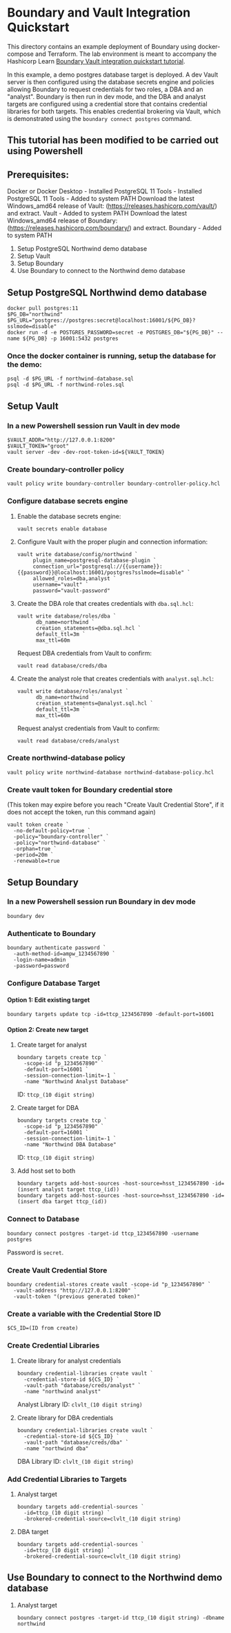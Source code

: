 # Boundary and Vault Integration Quickstart

This directory contains an example deployment of Boundary using docker-compose and Terraform. The lab environment is meant to accompany the Hashicorp Learn [Boundary Vault integration quickstart tutorial](https://learn.hashicorp.com/tutorials/boundary/vault-cred-brokering-quickstart).

In this example, a demo postgres database target is deployed. A dev Vault server is then configured using the database secrets engine and policies allowing Boundary to request credentials for two roles, a DBA and an "analyst". Boundary is then run in dev mode, and the DBA and analyst targets are configured using a credential store that contains credential libraries for both targets. This enables credential brokering via Vault, which is demonstrated using the `boundary connect postgres` command.

## This tutorial has been modified to be carried out using Powershell

## Prerequisites:

Docker or Docker Desktop - Installed
PostgreSQL 11 Tools - Installed
PostgreSQL 11 Tools - Added to system PATH
Download the latest Windows_amd64 release of Vault: (https://releases.hashicorp.com/vault/) and extract.
Vault - Added to system PATH
Download the latest Windows_amd64 release of Boundary: (https://releases.hashicorp.com/boundary/) and extract.
Boundary - Added to system PATH


1. Setup PostgreSQL Northwind demo database
2. Setup Vault
3. Setup Boundary
4. Use Boundary to connect to the Northwind demo database

## Setup PostgreSQL Northwind demo database

```shell
docker pull postgres:11
$PG_DB="northwind"
$PG_URL="postgres://postgres:secret@localhost:16001/${PG_DB}?sslmode=disable"
docker run -d -e POSTGRES_PASSWORD=secret -e POSTGRES_DB="${PG_DB}" --name ${PG_DB} -p 16001:5432 postgres
```

### Once the docker container is running, setup the database for the demo:

```shell
psql -d $PG_URL -f northwind-database.sql
psql -d $PG_URL -f northwind-roles.sql
```

## Setup Vault

### In a new Powershell session run Vault in dev mode

```shell
$VAULT_ADDR="http://127.0.0.1:8200"
$VAULT_TOKEN="groot"
vault server -dev -dev-root-token-id=${VAULT_TOKEN}
```

### Create boundary-controller policy

```shell
vault policy write boundary-controller boundary-controller-policy.hcl
```

### Configure database secrets engine

1. Enable the database secrets engine:

    ```shell
    vault secrets enable database
    ```

1. Configure Vault with the proper plugin and connection information:

    ```shell
    vault write database/config/northwind `
         plugin_name=postgresql-database-plugin `
         connection_url="postgresql://{{username}}:{{password}}@localhost:16001/postgres?sslmode=disable" `
         allowed_roles=dba,analyst `
         username="vault" `
         password="vault-password"
    ```

1. Create the DBA role that creates credentials with `dba.sql.hcl`:

    ```shell
    vault write database/roles/dba `
          db_name=northwind `
          creation_statements=@dba.sql.hcl `
          default_ttl=3m `
          max_ttl=60m
    ```

    Request DBA credentials from Vault to confirm:

    ```shell
    vault read database/creds/dba
    ```

1. Create the analyst role that creates credentials with `analyst.sql.hcl`:

    ```shell
    vault write database/roles/analyst `
          db_name=northwind `
          creation_statements=@analyst.sql.hcl `
          default_ttl=3m `
          max_ttl=60m
    ```

    Request analyst credentials from Vault to confirm:

    ```shell
    vault read database/creds/analyst
    ```

### Create northwind-database policy

```shell
vault policy write northwind-database northwind-database-policy.hcl
```

### Create vault token for Boundary credential store
(This token may expire before you reach "Create Vault Credential Store", if it does not accept the token, run this command again)

```shell
vault token create `
  -no-default-policy=true `
  -policy="boundary-controller" `
  -policy="northwind-database" `
  -orphan=true `
  -period=20m `
  -renewable=true
```

## Setup Boundary

### In a new Powershell session run Boundary in dev mode

```shell
boundary dev
```

### Authenticate to Boundary

```shell
boundary authenticate password `
  -auth-method-id=ampw_1234567890 `
  -login-name=admin `
  -password=password
```

### Configure Database Target

#### Option 1: Edit existing target

```shell
boundary targets update tcp -id=ttcp_1234567890 -default-port=16001
```

#### Option 2: Create new target

1. Create target for analyst

    ```shell
    boundary targets create tcp `
      -scope-id "p_1234567890" `
      -default-port=16001 `
      -session-connection-limit=-1 `
      -name "Northwind Analyst Database"
    ```

    ID: `ttcp_(10 digit string)`

1. Create target for DBA

    ```shell
    boundary targets create tcp `
      -scope-id "p_1234567890" `
      -default-port=16001 `
      -session-connection-limit=-1 `
      -name "Northwind DBA Database"
    ```

    ID: `ttcp_(10 digit string)`

1. Add host set to both

    ```shell
    boundary targets add-host-sources -host-source=hsst_1234567890 -id=(insert analyst target ttcp_(id))
    boundary targets add-host-sources -host-source=hsst_1234567890 -id=(insert dba target ttcp_(id))
    ```

### Connect to Database

```shell
boundary connect postgres -target-id ttcp_1234567890 -username postgres
```

Password is `secret`.

### Create Vault Credential Store

```shell
boundary credential-stores create vault -scope-id "p_1234567890" `
  -vault-address "http://127.0.0.1:8200" `
  -vault-token "(previous generated token)"
```

### Create a variable with the Credential Store ID

```shell
$CS_ID=(ID from create)
```

### Create Credential Libraries

1. Create library for analyst credentials

    ```shell
    boundary credential-libraries create vault `
      -credential-store-id ${CS_ID} `
      -vault-path "database/creds/analyst" `
      -name "northwind analyst"
    ```

    Analyst Library ID: `clvlt_(10 digit string)`

1. Create library for DBA credentials

    ```shell
    boundary credential-libraries create vault `
      -credential-store-id ${CS_ID} `
      -vault-path "database/creds/dba" `
      -name "northwind dba"
    ```

    DBA Library ID: `clvlt_(10 digit string)`

### Add Credential Libraries to Targets

1. Analyst target

    ```shell
    boundary targets add-credential-sources `
      -id=ttcp_(10 digit string) `
      -brokered-credential-source=clvlt_(10 digit string)
    ```

1. DBA target

    ```shell
    boundary targets add-credential-sources `
      -id=ttcp_(10 digit string) `
      -brokered-credential-source=clvlt_(10 digit string)
    ```
## Use Boundary to connect to the Northwind demo database

1. Analyst target

    ```shell
    boundary connect postgres -target-id ttcp_(10 digit string) -dbname northwind
    ```
